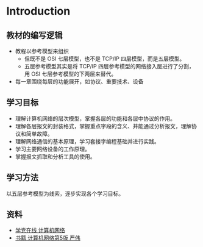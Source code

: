 # Introduction
## 教材的编写逻辑

* 教程以参考模型来组织
  * 但既不是 OSI 七层模型，也不是 TCP/IP 四层模型，而是五层模型。
  * 五层参考模型其实是将 TCP/IP 四层参考模型的网络接入层进行了分割，用 OSI 七层参考模型的下两层来替代。
* 每一章围绕每层的功能展开，如协议、重要技术、设备

## 学习目标

* 理解计算机网络的层次模型，掌握各层的功能和各层中协议的作用。
* 理解各层报文的封装格式，掌握重点字段的含义、并能通过分析报文，理解协议和简单故障。
* 理解网络通信的基本原理，学习套接字编程基础并进行实践。
* 学习主要网络设备的工作原理。
* 掌握报文抓取和分析工具的使用。

## 学习方法

以五层参考模型为线索，逐步实现各个学习目标。

## 资料

* [学党在线 计算机网络](https://next.xuetangx.com/course/SCUT08091000715/1510610)
* [书籍 计算机网络第5版 严伟](https://book.douban.com/subject/10510747/)
